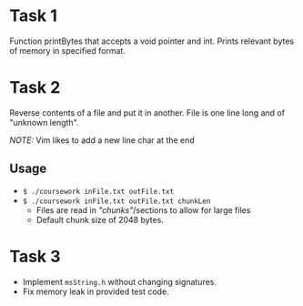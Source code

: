 # Task 1 
Function printBytes that accepts a void pointer and int. Prints relevant bytes of memory in specified format.

# Task 2 
Reverse contents of a file and put it in another. File is one line long and of "unknown length".

*NOTE:* Vim likes to add a new line char at the end

## Usage 
- `$ ./coursework inFile.txt outFile.txt`
- `$ ./coursework inFile.txt outFile.txt chunkLen`
    - Files are read in *"chunks"*/sections to allow for large files 
    - Default chunk size of 2048 bytes.

# Task 3 
- Implement `msString.h` without changing signatures.
- Fix memory leak in provided test code.
